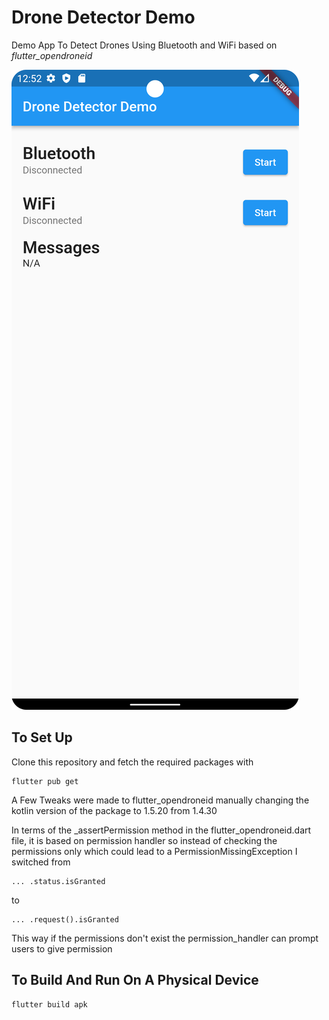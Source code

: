 # Drone Detector Demo

Demo App To Detect Drones Using Bluetooth and WiFi based on _flutter_opendroneid_

![Drone Detector Demo](https://github.com/randomlee101/drone-detector-demo/blob/main/Screenshot_20231120_125238.png)

## To Set Up

Clone this repository and fetch the required packages with

```text
flutter pub get
```

A Few Tweaks were made to flutter_opendroneid manually changing the kotlin version of the package to 1.5.20 from 1.4.30

In terms of the _assertPermission method in the flutter_opendroneid.dart file, it is based on permission handler so instead of checking the permissions only which could lead to a PermissionMissingException I switched from 
```text
... .status.isGranted
```

to

```text
... .request().isGranted
```

This way if the permissions don't exist the permission_handler can prompt users to give permission

## To Build And Run On A Physical Device

```text
flutter build apk
```

